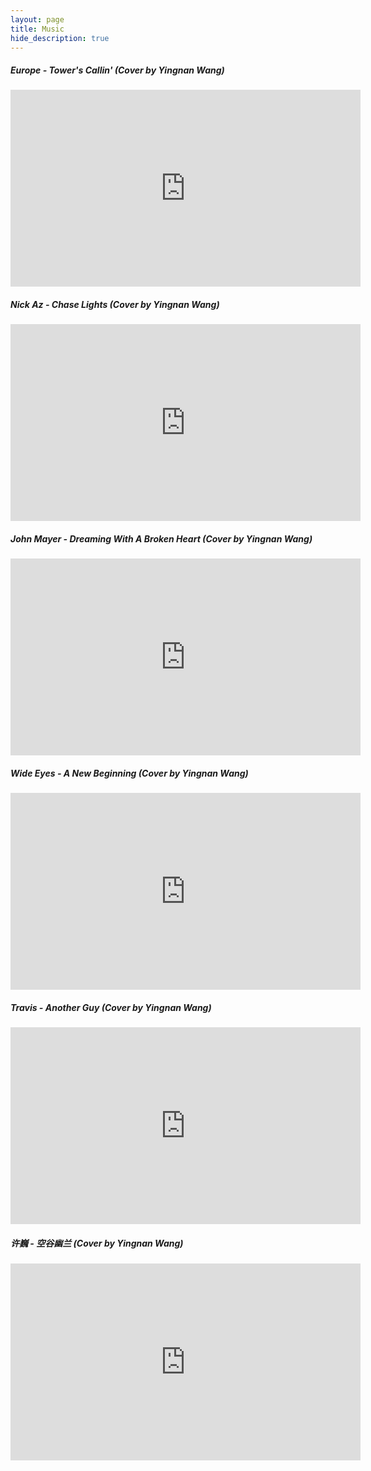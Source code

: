 ```yaml
---
layout: page
title: Music
hide_description: true
---
```



##### Europe - Tower's Callin' (Cover by Yingnan Wang)
<iframe width="560" height="315" src="https://www.youtube.com/embed/vlsRlJ7YMow" title="YouTube video player" frameborder="0" allow="accelerometer; autoplay; clipboard-write; encrypted-media; gyroscope; picture-in-picture" allowfullscreen></iframe>

##### Nick Az - Chase Lights (Cover by Yingnan Wang)
<iframe width="560" height="315" src="https://www.youtube.com/embed/J2qftMmDtIw" title="YouTube video player" frameborder="0" allow="accelerometer; autoplay; clipboard-write; encrypted-media; gyroscope; picture-in-picture" allowfullscreen></iframe>

##### John Mayer - Dreaming With A Broken Heart (Cover by Yingnan Wang)
<iframe width="560" height="315" src="https://www.youtube.com/embed/1hias8WyYJc" title="YouTube video player" frameborder="0" allow="accelerometer; autoplay; clipboard-write; encrypted-media; gyroscope; picture-in-picture" allowfullscreen></iframe>

##### Wide Eyes - A New Beginning (Cover by Yingnan Wang)
<iframe width="560" height="315" src="https://www.youtube.com/embed/rTEZbmnVejI" title="YouTube video player" frameborder="0" allow="accelerometer; autoplay; clipboard-write; encrypted-media; gyroscope; picture-in-picture" allowfullscreen></iframe>

##### Travis - Another Guy (Cover by Yingnan Wang)
<iframe width="560" height="315" src="https://www.youtube.com/embed/TijkKG31Eyc" title="YouTube video player" frameborder="0" allow="accelerometer; autoplay; clipboard-write; encrypted-media; gyroscope; picture-in-picture" allowfullscreen></iframe>

##### 许巍 - 空谷幽兰 (Cover by Yingnan Wang)
<iframe width="560" height="315" src="https://www.youtube.com/embed/72wZAVKH02Y" title="YouTube video player" frameborder="0" allow="accelerometer; autoplay; clipboard-write; encrypted-media; gyroscope; picture-in-picture" allowfullscreen></iframe>
